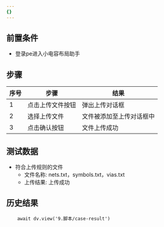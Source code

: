 ```yaml
---
{}
---
```


## 前置条件

- 登录pe进入小电容布局助手

## 步骤

| 序号  | 步骤       | 结果           |
| --- | -------- | ------------ |
| 1   | 点击上传文件按钮 | 弹出上传对话框      |
| 2   | 选择上传文件   | 文件被添加至上传对话框中 |
| 3   | 点击确认按钮   | 文件上传成功       |

## 测试数据

- 符合上传规则的文件
	- 文件名称: nets.txt，symbols.txt，vias.txt
	- 上传结果: 上传成功

## 历史结果

```dataviewjs
    await dv.view('9.脚本/case-result')
```

